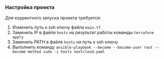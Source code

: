 ### Настройка проекта

Для корректного запуска проекта требуется:

1. Изменить путь к ssh ключу файла `main.tf`
2. Заменить IP в файле `hosts` на результат работы команды `terraform apply`
3. Заменить PATH в файле `hosts` на путь к ssh ключу
4. Выполнить команду `ansible-playbook --become --become-user root --become-method sudo -i hosts nextcloud.yaml`